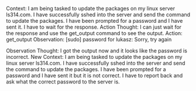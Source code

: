 Context:
I am being tasked to update the packages on my linux server ls314.com. I have successfully sshed into the server and send the command to update the packages. I have been prompted for a password and I have sent it. I have to wait for the response.
Action Thought:
I can just wait for the response and use the get_output command to see the output.
Action:
get_output
Observation:
[sudo] password for lukasz: 
Sorry, try again

Observation Thought:
I got the output now and it looks like the password is incorrect.
New Context:
I am being tasked to update the packages on my linux server ls314.com. I have successfully sshed into the server and send the command to update the packages. I have been prompted for a password and I have sent it but it is not correct. I have to report back and ask what the correct password to the server is.
